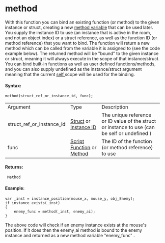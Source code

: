 # method

With this function you can bind an existing function (or method) to the
given instance or struct, creating a new [method
variable](../../GML_Overview/Method_Variables) that can be used
later. You supply the instance ID to use (an instance that is active in
the room, and not an object index) or a struct reference, as well as the
function ID (or method reference) that you want to bind. The function
will return a new method which can be called from the variable it is
assigned to (see the code example below). The returned method will be
"bound" to the given instance or struct, meaning it will always execute
in the scope of that instance/struct. You can bind built-in functions as
well as user defined functions/methods, and you can also supply
undefined as the instance/struct argument meaning that the current [
self ](../../GML_Overview/Instance_Keywords) scope will be used for
the binding.

#### Syntax:

``` gml
method(struct_ref_or_instance_id, func);
```

|                           |                                                                                                                                                                                           |                                                                                                   |
|---------------------------|-------------------------------------------------------------------------------------------------------------------------------------------------------------------------------------------|---------------------------------------------------------------------------------------------------|
| Argument                  | Type                                                                                                                                                                                      | Description                                                                                       |
| struct_ref_or_instance_id |  [Struct](../../../../GameMaker_Language/GML_Overview/Structs) or [Instance ID](../../../../GameMaker_Language/GML_Reference/Asset_Management/Instances/Instance_Variables/id)    | The unique reference or ID value of the struct or instance to use (can be self or undefined )     |
| func                      |  [Script Function](../../../../GameMaker_Language/GML_Overview/Script_Functions) or [Method](../../../../GameMaker_Language/GML_Overview/Method_Variables)                        | The ID of the function (or method reference) to use                                               |

#### Returns:

``` gml
 Method
```

#### Example:

``` gml
var _inst = instance_position(mouse_x, mouse_y, obj_Enemy);
if instance_exists(_inst)
{
    enemy_func = method(_inst, enemy_ai);
}
```

The above code will check if an enemy instance exists at the mouse's
position. If it does then the enemy_ai method is bound to the enemy
instance and returned as a new method variable "enemy_func" .
